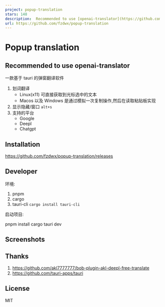 ```yaml
---
project: popup-translation
stars: 148
description:  Recommended to use [openai-translator](https://github.com/openai-translator/openai-translator) A desktop popup translation tool.
url: https://github.com/fzdwx/popup-translation
---
```


Popup translation
=================

Recommended to use openai-translator
------------------------------------

一款基于 tauri 的弹窗翻译软件

1.  划词翻译
    -   Linux(x11) 可直接获取到光标选中的文本
    -   Macos 以及 Windows 是通过模拟一次复制操作,然后在读取粘贴板实现
2.  显示隐藏/窗口 `alt+s`
3.  支持的平台
    -   Google
    -   Deepl
    -   Chatgpt

Installation
------------

https://github.com/fzdwx/popup-translation/releases

Developer
---------

环境:

1.  pnpm
2.  cargo
3.  tauri-cli `cargo install tauri-cli`

启动项目:

pnpm install
cargo tauri dev

Screenshots
-----------

Thanks
------

1.  https://github.com/akl7777777/bob-plugin-akl-deepl-free-translate
2.  https://github.com/tauri-apps/tauri

License
-------

MIT
